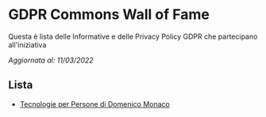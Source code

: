 # GDPR Commons Wall of Fame
Questa è lista delle Informative e delle Privacy Policy GDPR che partecipano all'iniziativa

*Aggiornata al: 11/03/2022*

## Lista

- [Tecnologie per Persone di Domenico Monaco](https://www.tecnologieperpersone.it/privacy_policy.html)